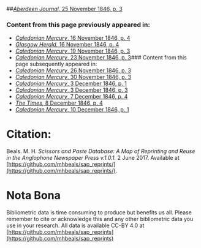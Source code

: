 ##[*Aberdeen Journal*, 25 November 1846, p. 3](https://mhbeals.github.io/sap_html/Aberdeen-Journal/Aberdeen-Journal-25-November-1846-p-3)

### Content from this page previously appeared in:
+ [*Caledonian Mercury*, 16 November 1846, p. 4](https://mhbeals.github.io/sap_html/Caledonian-Mercury/Caledonian-Mercury-16-November-1846-p-4)
+ [*Glasgow Herald*, 16 November 1846, p. 4](https://mhbeals.github.io/sap_html/Glasgow-Herald/Glasgow-Herald-16-November-1846-p-4)
+ [*Caledonian Mercury*, 19 November 1846, p. 3](https://mhbeals.github.io/sap_html/Caledonian-Mercury/Caledonian-Mercury-19-November-1846-p-3)
+ [*Caledonian Mercury*, 23 November 1846, p. 3](https://mhbeals.github.io/sap_html/Caledonian-Mercury/Caledonian-Mercury-23-November-1846-p-3)### Content from this page subsequently appeared in:
+ [*Caledonian Mercury*, 26 November 1846, p. 3](https://mhbeals.github.io/sap_html/Caledonian-Mercury/Caledonian-Mercury-26-November-1846-p-3)
+ [*Caledonian Mercury*, 30 November 1846, p. 3](https://mhbeals.github.io/sap_html/Caledonian-Mercury/Caledonian-Mercury-30-November-1846-p-3)
+ [*Caledonian Mercury*, 3 December 1846, p. 1](https://mhbeals.github.io/sap_html/Caledonian-Mercury/Caledonian-Mercury-3-December-1846-p-1)
+ [*Caledonian Mercury*, 3 December 1846, p. 3](https://mhbeals.github.io/sap_html/Caledonian-Mercury/Caledonian-Mercury-3-December-1846-p-3)
+ [*Caledonian Mercury*, 7 December 1846, p. 4](https://mhbeals.github.io/sap_html/Caledonian-Mercury/Caledonian-Mercury-7-December-1846-p-4)
+ [*The Times*, 8 December 1846, p. 4](https://mhbeals.github.io/sap_html/The-Times/The-Times-8-December-1846-p-4)
+ [*Caledonian Mercury*, 10 December 1846, p. 1](https://mhbeals.github.io/sap_html/Caledonian-Mercury/Caledonian-Mercury-10-December-1846-p-1)
                    
# Citation: 

Beals. M. H. *Scissors and Paste Database: A Map of Reprinting and Reuse in the Anglophone Newspaper Press v.1.0.1.* 2 June 2017. Available at [https://github.com/mhbeals/sap_reprints/](https://github.com/mhbeals/sap_reprints/). 
                    
# Nota Bona

Bibliometric data is time consuming to produce but benefits us all. Please remember to cite or acknowledge this and any other bibliometric data you use in your research. All data is available CC-BY 4.0 at [https://github.com/mhbeals/sap_reprints](https://github.com/mhbeals/sap_reprints)